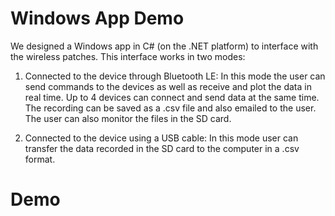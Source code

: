 # Windows App Demo

We designed a Windows app in C# (on the .NET platform) to interface with the wireless patches. This interface works in two modes:

1) Connected to the device through Bluetooth LE: In this mode the user can send commands to the devices as well as receive and plot the data in real time. Up to 4 devices can connect and send data at the same time. The recording can be saved as a .csv file and also emailed to the user. The user can also monitor the files in the SD card.

2) Connected to the device using a USB cable: In this mode user can transfer the data recorded in the SD card to the computer in a .csv format.

# Demo
